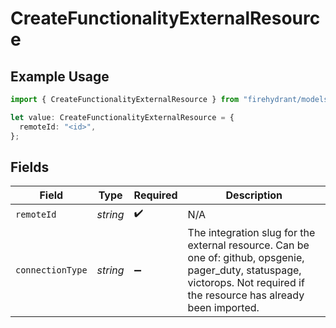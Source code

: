 # CreateFunctionalityExternalResource

## Example Usage

```typescript
import { CreateFunctionalityExternalResource } from "firehydrant/models/components";

let value: CreateFunctionalityExternalResource = {
  remoteId: "<id>",
};
```

## Fields

| Field                                                                                                                                                                       | Type                                                                                                                                                                        | Required                                                                                                                                                                    | Description                                                                                                                                                                 |
| --------------------------------------------------------------------------------------------------------------------------------------------------------------------------- | --------------------------------------------------------------------------------------------------------------------------------------------------------------------------- | --------------------------------------------------------------------------------------------------------------------------------------------------------------------------- | --------------------------------------------------------------------------------------------------------------------------------------------------------------------------- |
| `remoteId`                                                                                                                                                                  | *string*                                                                                                                                                                    | :heavy_check_mark:                                                                                                                                                          | N/A                                                                                                                                                                         |
| `connectionType`                                                                                                                                                            | *string*                                                                                                                                                                    | :heavy_minus_sign:                                                                                                                                                          | The integration slug for the external resource. Can be one of: github, opsgenie, pager_duty, statuspage, victorops. Not required if the resource has already been imported. |